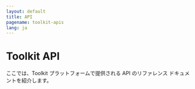 ```yaml
---
layout: default
title: API
pagename: toolkit-apis
lang: ja
---
```


# Toolkit API

ここでは、Toolkit プラットフォームで提供される API のリファレンス ドキュメントを紹介します。
